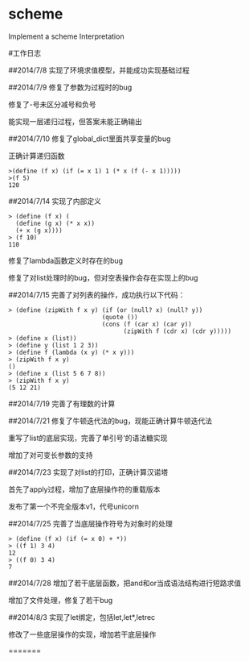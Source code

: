 scheme
======

Implement a scheme Interpretation

#工作日志

##2014/7/8
实现了环境求值模型，并能成功实现基础过程

##2014/7/9
修复了参数为过程时的bug

修复了-号未区分减号和负号

能实现一层递归过程，但答案未能正确输出

##2014/7/10
修复了global_dict里面共享变量的bug

正确计算递归函数

    >(define (f x) (if (= x 1) 1 (* x (f (- x 1)))))
    >(f 5)
    120

##2014/7/14
实现了内部定义

    > (define (f x) (
      (define (g x) (* x x))
      (+ x (g x))))
    > (f 10)
    110

修复了lambda函数定义时存在的bug

修复了对list处理时的bug，但对空表操作会存在实现上的bug


##2014/7/15
完善了对列表的操作，成功执行以下代码：

    > (define (zipWith f x y) (if (or (null? x) (null? y))
                              (quote ())
                              (cons (f (car x) (car y))
                                    (zipWith f (cdr x) (cdr y)))))
    > (define x (list))
    > (define y (list 1 2 3))
    > (define f (lambda (x y) (* x y)))
    > (zipWith f x y)
    ()
    > (define x (list 5 6 7 8))
    > (zipWith f x y)
    (5 12 21)

##2014/7/19
完善了有理数的计算

##2014/7/21
修复了牛顿迭代法的bug，现能正确计算牛顿迭代法

重写了list的底层实现，完善了单引号‘的语法糖实现

增加了对可变长参数的支持

##2014/7/23
实现了对list的打印，正确计算汉诺塔

首先了apply过程，增加了底层操作符的重载版本

发布了第一个不完全版本v1，代号unicorn

##2014/7/25
完善了当底层操作符号为对象时的处理

    > (define (f x) (if (= x 0) + *))
    > ((f 1) 3 4)
    12
    > ((f 0) 3 4)
    7
    
##2014/7/28
增加了若干底层函数，把and和or当成语法结构进行短路求值

增加了文件处理，修复了若干bug

##2014/8/3
实现了let绑定，包括let,let*,letrec

修改了一些底层操作的实现，增加若干底层操作

=======

